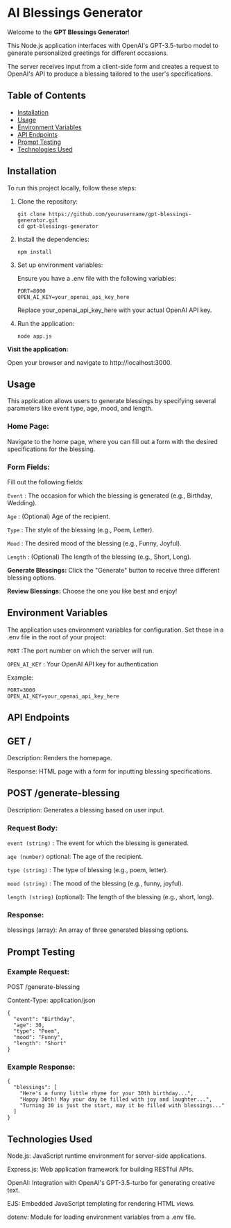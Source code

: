 # AI Blessings Generator

Welcome to the **GPT Blessings Generator**!

This Node.js application interfaces with OpenAI's GPT-3.5-turbo model to generate personalized greetings for different occasions.

The server receives input from a client-side form and creates a request to OpenAI's API to produce a blessing tailored to the user's specifications.

## Table of Contents

- [Installation](#installation)
- [Usage](#usage)
- [Environment Variables](#environment-variables)
- [API Endpoints](#api-endpoints)
- [Prompt Testing](#prompt-testing)
- [Technologies Used](#technologies-used)

## Installation

To run this project locally, follow these steps:

1. Clone the repository:

   ```
   git clone https://github.com/yourusername/gpt-blessings-generator.git
   cd gpt-blessings-generator
   ```


2. Install the dependencies:
   ```
   npm install
   ```

3. Set up environment variables:

   Ensure you have a .env file with the following variables:
   ```
   PORT=8000
   OPEN_AI_KEY=your_openai_api_key_here
   ```

   Replace your_openai_api_key_here with your actual OpenAI API key.

4. Run the application:
   ```
   node app.js
   ```

**Visit the application:**

Open your browser and navigate to http://localhost:3000.

## Usage
This application allows users to generate blessings by specifying several parameters like event type, age, mood, and length.

### Home Page:

Navigate to the home page, where you can fill out a form with the desired specifications for the blessing.

### Form Fields:

Fill out the following fields:

`Event` : The occasion for which the blessing is generated (e.g., Birthday, Wedding).

`Age` : (Optional) Age of the recipient.

`Type` : The style of the blessing (e.g., Poem, Letter).

`Mood` : The desired mood of the blessing (e.g., Funny, Joyful).

`Length` : (Optional) The length of the blessing (e.g., Short, Long).

**Generate Blessings:**
Click the "Generate" button to receive three different blessing options.

**Review Blessings:**
Choose the one you like best and enjoy!

## Environment Variables

The application uses environment variables for configuration. Set these in a .env file in the root of your project:

`PORT` :The port number on which the server will run.

`OPEN_AI_KEY` : Your OpenAI API key for authentication

Example:
```
PORT=3000
OPEN_AI_KEY=your_openai_api_key_here
```

## API Endpoints

## GET /
Description: Renders the homepage.

Response: HTML page with a form for inputting blessing specifications.

## POST /generate-blessing

Description: Generates a blessing based on user input.

### Request Body:

`event (string)` : The event for which the blessing is generated.

`age (number)` optional: The age of the recipient.

`type (string)` : The type of blessing (e.g., poem, letter).

`mood (string)` : The mood of the blessing (e.g., funny, joyful).

`length (string)` (optional): The length of the blessing (e.g., short, long).

### Response:

blessings (array): An array of three generated blessing options.

## Prompt Testing
### Example Request:
POST /generate-blessing

Content-Type: application/json
```
{
  "event": "Birthday",
  "age": 30,
  "type": "Poem",
  "mood": "Funny",
  "length": "Short"
}
```

### Example Response:
```
{
  "blessings": [
    "Here's a funny little rhyme for your 30th birthday...",
    "Happy 30th! May your day be filled with joy and laughter...",
    "Turning 30 is just the start, may it be filled with blessings..."
  ]
}
```
## Technologies Used
Node.js: JavaScript runtime environment for server-side applications.

Express.js: Web application framework for building RESTful APIs.

OpenAI: Integration with OpenAI's GPT-3.5-turbo for generating creative text.

EJS: Embedded JavaScript templating for rendering HTML views.

dotenv: Module for loading environment variables from a .env file.


